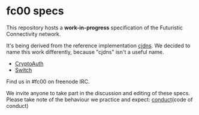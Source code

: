 # fc00 specs

This repository hosts a **work-in-progress** specification
of the Futuristic Connectivity network.

It's being derived from the reference implementation [cjdns][cjdns].
We decided to name this work differently,
because "cjdns" isn't a useful name.

- [CryptoAuth](cryptoauth.md)
- [Switch](switch.md)

Find us in #fc00 on freenode IRC.

We invite anyone to take part in the discussion and editing of these specs.
Please take note of the behaviour we practice and expect: [conduct](code of conduct)

[cjdns]: https://github.com/cjdelisle/cjdns
[conduct]: https://www.djangoproject.com/conduct/
